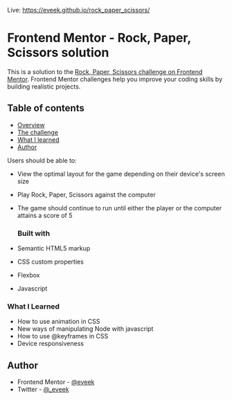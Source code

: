 Live: https://eveek.github.io/rock_paper_scissors/

# Frontend Mentor - Rock, Paper, Scissors solution

This is a solution to the [Rock, Paper, Scissors challenge on Frontend Mentor](https://www.frontendmentor.io/challenges/rock-paper-scissors-game-pTgwgvgH). Frontend Mentor challenges help you improve your coding skills by building realistic projects.

## Table of contents

- [Overview](#overview)
- [The challenge](#the-challenge)
- [What I learned](#what-i-learned)
- [Author](#author)

Users should be able to:

- View the optimal layout for the game depending on their device's screen size
- Play Rock, Paper, Scissors against the computer
- The game should continue to run until either the player or
  the computer attains a score of 5

  ### Built with

- Semantic HTML5 markup
- CSS custom properties
- Flexbox
- Javascript

### What I Learned

- How to use animation in CSS
- New ways of manipulating Node with javascript
- How to use @keyframes in CSS
- Device responsiveness

## Author

- Frontend Mentor - [@eveek](https://www.frontendmentor.io/profile/eveek)
- Twitter - [@\_eveek](https://www.twitter.com/_eveek)
